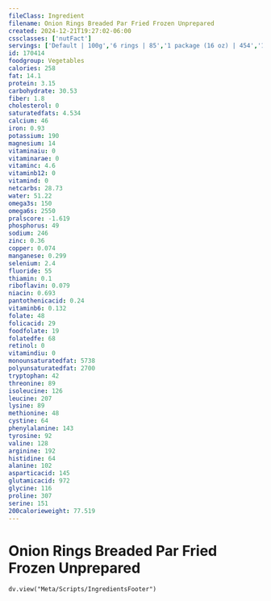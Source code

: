 ```yaml
---
fileClass: Ingredient
filename: Onion Rings Breaded Par Fried Frozen Unprepared
created: 2024-12-21T19:27:02-06:00
cssclasses: ['nutFact']
servings: ['Default | 100g','6 rings | 85','1 package (16 oz) | 454','1 package (9 oz) | 255']
id: 170414
foodgroup: Vegetables
calories: 258
fat: 14.1
protein: 3.15
carbohydrate: 30.53
fiber: 1.8
cholesterol: 0
saturatedfats: 4.534
calcium: 46
iron: 0.93
potassium: 190
magnesium: 14
vitaminaiu: 0
vitaminarae: 0
vitaminc: 4.6
vitaminb12: 0
vitamind: 0
netcarbs: 28.73
water: 51.22
omega3s: 150
omega6s: 2550
pralscore: -1.619
phosphorus: 49
sodium: 246
zinc: 0.36
copper: 0.074
manganese: 0.299
selenium: 2.4
fluoride: 55
thiamin: 0.1
riboflavin: 0.079
niacin: 0.693
pantothenicacid: 0.24
vitaminb6: 0.132
folate: 48
folicacid: 29
foodfolate: 19
folatedfe: 68
retinol: 0
vitamindiu: 0
monounsaturatedfat: 5738
polyunsaturatedfat: 2700
tryptophan: 42
threonine: 89
isoleucine: 126
leucine: 207
lysine: 89
methionine: 48
cystine: 64
phenylalanine: 143
tyrosine: 92
valine: 128
arginine: 192
histidine: 64
alanine: 102
asparticacid: 145
glutamicacid: 972
glycine: 116
proline: 307
serine: 151
200calorieweight: 77.519
---
```


# Onion Rings Breaded Par Fried Frozen Unprepared

```dataviewjs
dv.view("Meta/Scripts/IngredientsFooter")
```